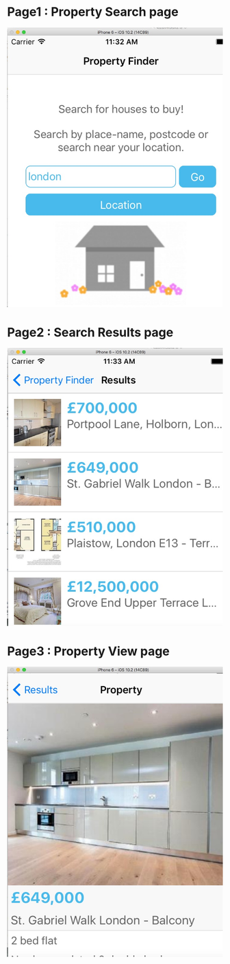 


# Page1 : Property Search page
![Search Page](screenshots/SearchPage.jpg?raw=true)

# Page2 : Search Results page
![Search Results](screenshots/SearchResults.jpg?raw=true)

# Page3 : Property View page
![Property View](screenshots/PropertyView.jpg?raw=true)